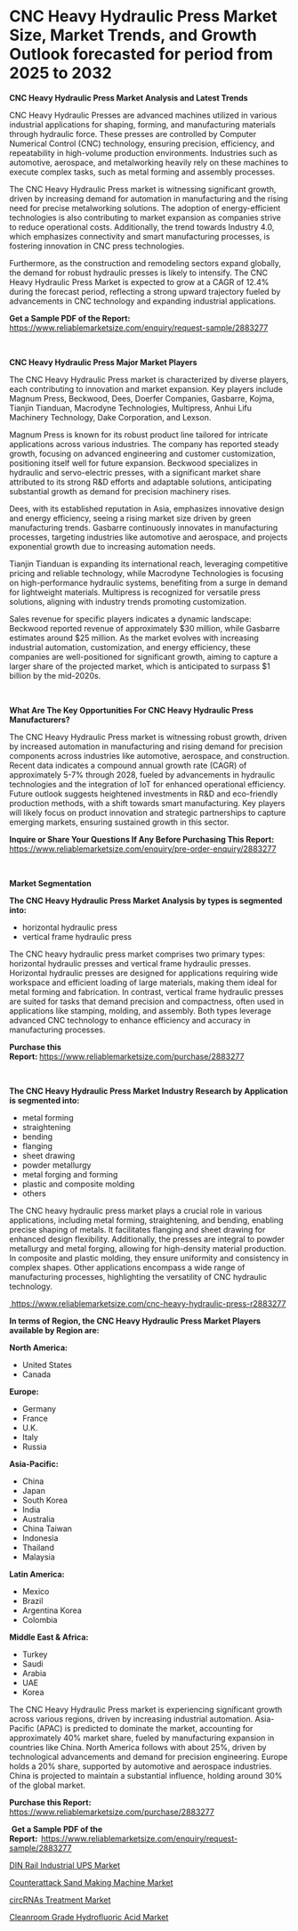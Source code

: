 <p><h1>CNC Heavy Hydraulic Press Market Size, Market Trends, and Growth Outlook forecasted for period from 2025 to 2032</h1></p><p><strong>CNC Heavy Hydraulic Press Market Analysis and Latest Trends</strong></p>
<p><p>CNC Heavy Hydraulic Presses are advanced machines utilized in various industrial applications for shaping, forming, and manufacturing materials through hydraulic force. These presses are controlled by Computer Numerical Control (CNC) technology, ensuring precision, efficiency, and repeatability in high-volume production environments. Industries such as automotive, aerospace, and metalworking heavily rely on these machines to execute complex tasks, such as metal forming and assembly processes.</p><p>The CNC Heavy Hydraulic Press market is witnessing significant growth, driven by increasing demand for automation in manufacturing and the rising need for precise metalworking solutions. The adoption of energy-efficient technologies is also contributing to market expansion as companies strive to reduce operational costs. Additionally, the trend towards Industry 4.0, which emphasizes connectivity and smart manufacturing processes, is fostering innovation in CNC press technologies.</p><p>Furthermore, as the construction and remodeling sectors expand globally, the demand for robust hydraulic presses is likely to intensify. The CNC Heavy Hydraulic Press Market is expected to grow at a CAGR of 12.4% during the forecast period, reflecting a strong upward trajectory fueled by advancements in CNC technology and expanding industrial applications.</p></p>
<p><strong>Get a Sample PDF of the Report:&nbsp;</strong> <a href="https://www.reliablemarketsize.com/enquiry/request-sample/2883277?utm_campaign=2005&utm_medium=2&utm_source=Github&utm_content=ia&utm_term=13032025&utm_id=cnc-heavy-hydraulic-press">https://www.reliablemarketsize.com/enquiry/request-sample/2883277</a></p>
<p>&nbsp;</p>
<p><strong>CNC Heavy Hydraulic Press Major Market Players</strong></p>
<p><p>The CNC Heavy Hydraulic Press market is characterized by diverse players, each contributing to innovation and market expansion. Key players include Magnum Press, Beckwood, Dees, Doerfer Companies, Gasbarre, Kojma, Tianjin Tianduan, Macrodyne Technologies, Multipress, Anhui Lifu Machinery Technology, Dake Corporation, and Lexson. </p><p>Magnum Press is known for its robust product line tailored for intricate applications across various industries. The company has reported steady growth, focusing on advanced engineering and customer customization, positioning itself well for future expansion. Beckwood specializes in hydraulic and servo-electric presses, with a significant market share attributed to its strong R&D efforts and adaptable solutions, anticipating substantial growth as demand for precision machinery rises.</p><p>Dees, with its established reputation in Asia, emphasizes innovative design and energy efficiency, seeing a rising market size driven by green manufacturing trends. Gasbarre continuously innovates in manufacturing processes, targeting industries like automotive and aerospace, and projects exponential growth due to increasing automation needs.</p><p>Tianjin Tianduan is expanding its international reach, leveraging competitive pricing and reliable technology, while Macrodyne Technologies is focusing on high-performance hydraulic systems, benefiting from a surge in demand for lightweight materials. Multipress is recognized for versatile press solutions, aligning with industry trends promoting customization.</p><p>Sales revenue for specific players indicates a dynamic landscape: Beckwood reported revenue of approximately $30 million, while Gasbarre estimates around $25 million. As the market evolves with increasing industrial automation, customization, and energy efficiency, these companies are well-positioned for significant growth, aiming to capture a larger share of the projected market, which is anticipated to surpass $1 billion by the mid-2020s.</p></p>
<p>&nbsp;</p>
<p><strong>What Are The Key Opportunities For CNC Heavy Hydraulic Press Manufacturers?</strong></p>
<p><p>The CNC Heavy Hydraulic Press market is witnessing robust growth, driven by increased automation in manufacturing and rising demand for precision components across industries like automotive, aerospace, and construction. Recent data indicates a compound annual growth rate (CAGR) of approximately 5-7% through 2028, fueled by advancements in hydraulic technologies and the integration of IoT for enhanced operational efficiency. Future outlook suggests heightened investments in R&D and eco-friendly production methods, with a shift towards smart manufacturing. Key players will likely focus on product innovation and strategic partnerships to capture emerging markets, ensuring sustained growth in this sector.</p></p>
<p><strong>Inquire or Share Your Questions If Any Before Purchasing This Report:</strong> <a href="https://www.reliablemarketsize.com/enquiry/pre-order-enquiry/2883277?utm_campaign=2005&utm_medium=2&utm_source=Github&utm_content=ia&utm_term=13032025&utm_id=cnc-heavy-hydraulic-press">https://www.reliablemarketsize.com/enquiry/pre-order-enquiry/2883277</a></p>
<p>&nbsp;</p>
<p><strong>Market Segmentation</strong></p>
<p><strong>The CNC Heavy Hydraulic Press Market Analysis by types is segmented into:</strong></p>
<p><ul><li>horizontal hydraulic press</li><li>vertical frame hydraulic press</li></ul></p>
<p><p>The CNC heavy hydraulic press market comprises two primary types: horizontal hydraulic presses and vertical frame hydraulic presses. Horizontal hydraulic presses are designed for applications requiring wide workspace and efficient loading of large materials, making them ideal for metal forming and fabrication. In contrast, vertical frame hydraulic presses are suited for tasks that demand precision and compactness, often used in applications like stamping, molding, and assembly. Both types leverage advanced CNC technology to enhance efficiency and accuracy in manufacturing processes.</p></p>
<p><strong>Purchase this Report:&nbsp;</strong><a href="https://www.reliablemarketsize.com/purchase/2883277?utm_campaign=2005&utm_medium=2&utm_source=Github&utm_content=ia&utm_term=13032025&utm_id=cnc-heavy-hydraulic-press">https://www.reliablemarketsize.com/purchase/2883277</a></p>
<p>&nbsp;</p>
<p><strong>The CNC Heavy Hydraulic Press Market Industry Research by Application is segmented into:</strong></p>
<p><ul><li>metal forming</li><li>straightening</li><li>bending</li><li>flanging</li><li>sheet drawing</li><li>powder metallurgy</li><li>metal forging and forming</li><li>plastic and composite molding</li><li>others</li></ul></p>
<p><p>The CNC heavy hydraulic press market plays a crucial role in various applications, including metal forming, straightening, and bending, enabling precise shaping of metals. It facilitates flanging and sheet drawing for enhanced design flexibility. Additionally, the presses are integral to powder metallurgy and metal forging, allowing for high-density material production. In composite and plastic molding, they ensure uniformity and consistency in complex shapes. Other applications encompass a wide range of manufacturing processes, highlighting the versatility of CNC hydraulic technology.</p></p>
<p><a href="https://www.reliablemarketsize.com/cnc-heavy-hydraulic-press-r2883277?utm_campaign=2005&utm_medium=2&utm_source=Github&utm_content=ia&utm_term=13032025&utm_id=cnc-heavy-hydraulic-press">&nbsp;https://www.reliablemarketsize.com/cnc-heavy-hydraulic-press-r2883277</a></p>
<p><strong>In terms of Region, the CNC Heavy Hydraulic Press Market Players available by Region are:</strong></p>
<p>
    <p> <strong> North America: </strong>
        <ul>
            <li>United States</li>
            <li>Canada</li>
        </ul>
        </p> 
    <p> <strong> Europe: </strong>
        <ul>
            <li>Germany</li>
            <li>France</li>
            <li>U.K.</li>
            <li>Italy</li>
            <li>Russia</li>
        </ul>
        </p> 
    <p> <strong> Asia-Pacific: </strong>
        <ul>
            <li>China</li>
            <li>Japan</li>
            <li>South Korea</li>
            <li>India</li>
            <li>Australia</li>
            <li>China Taiwan</li>
            <li>Indonesia</li>
            <li>Thailand</li>
            <li>Malaysia</li>
        </ul>
        </p> 
    <p> <strong> Latin America: </strong>
        <ul>
            <li>Mexico</li>
            <li>Brazil</li>
            <li>Argentina Korea</li>
            <li>Colombia</li>
        </ul>
        </p> 
    <p> <strong> Middle East & Africa: </strong>
        <ul>
            <li>Turkey</li>
            <li>Saudi</li>
            <li>Arabia</li>
            <li>UAE</li>
            <li>Korea</li>
        </ul>
    </p>
    </p>
<p><p>The CNC Heavy Hydraulic Press market is experiencing significant growth across various regions, driven by increasing industrial automation. Asia-Pacific (APAC) is predicted to dominate the market, accounting for approximately 40% market share, fueled by manufacturing expansion in countries like China. North America follows with about 25%, driven by technological advancements and demand for precision engineering. Europe holds a 20% share, supported by automotive and aerospace industries. China is projected to maintain a substantial influence, holding around 30% of the global market.</p></p>
<p><strong>Purchase this Report: </strong><a href="https://www.reliablemarketsize.com/purchase/2883277?utm_campaign=2005&utm_medium=2&utm_source=Github&utm_content=ia&utm_term=13032025&utm_id=cnc-heavy-hydraulic-press">https://www.reliablemarketsize.com/purchase/2883277</a></p>
<p>&nbsp;<strong>Get a Sample PDF of the Report:&nbsp;&nbsp;</strong><a href="https://www.reliablemarketsize.com/enquiry/request-sample/2883277?utm_campaign=2005&utm_medium=2&utm_source=Github&utm_content=ia&utm_term=13032025&utm_id=cnc-heavy-hydraulic-press">https://www.reliablemarketsize.com/enquiry/request-sample/2883277</a></p>
<p><strong></strong></p>
<p><p><a href="https://github.com/vestadjogile/Market-Research-Report-List-1/blob/main/din-rail-industrial-ups-market.md?utm_campaign=2005&utm_medium=2&utm_source=Github&utm_content=ia&utm_term=13032025&utm_id=cnc-heavy-hydraulic-press">DIN Rail Industrial UPS Market</a></p><p><a href="https://github.com/lylyparadise/Market-Research-Report-List-6/blob/main/counterattack-sand-making-machine-market.md?utm_campaign=2005&utm_medium=2&utm_source=Github&utm_content=ia&utm_term=13032025&utm_id=cnc-heavy-hydraulic-press">Counterattack Sand Making Machine Market</a></p><p><a href="https://github.com/eskelimaksic/Market-Research-Report-List-1/blob/main/circrnas-treatment-market.md?utm_campaign=2005&utm_medium=2&utm_source=Github&utm_content=ia&utm_term=13032025&utm_id=cnc-heavy-hydraulic-press">circRNAs Treatment Market</a></p><p><a href="https://github.com/lelahokendo/Market-Research-Report-List-1/blob/main/cleanroom-grade-hydrofluoric-acid-market.md?utm_campaign=2005&utm_medium=2&utm_source=Github&utm_content=ia&utm_term=13032025&utm_id=cnc-heavy-hydraulic-press">Cleanroom Grade Hydrofluoric Acid Market</a></p></p>